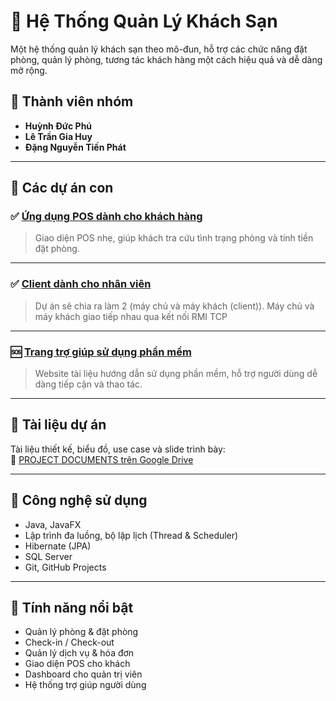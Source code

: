 # 🏨 Hệ Thống Quản Lý Khách Sạn

Một hệ thống quản lý khách sạn theo mô-đun, hỗ trợ các chức năng đặt phòng, quản lý phòng, tương tác khách hàng một cách hiệu quả và dễ dàng mở rộng.

## 👥 Thành viên nhóm

- **Huỳnh Đức Phú**  
- **Lê Trần Gia Huy**  
- **Đặng Nguyễn Tiến Phát**

---

## 📂 Các dự án con

### ✅ [Ứng dụng POS dành cho khách hàng](https://github.com/HuyGia2210/Hotel-Management-Lite-Customer-Client)

> Giao diện POS nhẹ, giúp khách tra cứu tình trạng phòng và tính tiền đặt phòng.

---

### ✅ [Client dành cho nhân viên](https://github.com/HuyGia2210/Hotel-Management-Employee-Client)

> Dự án sẽ chia ra làm 2 (máy chủ và máy khách (client)). Máy chủ và máy khách giao tiếp nhau qua kết nối RMI TCP

---

### 🆘 [Trang trợ giúp sử dụng phần mềm](https://github.com/HuynhDucPhu2502/Hotel-Management-HelpCenter)

> Website tài liệu hướng dẫn sử dụng phần mềm, hỗ trợ người dùng dễ dàng tiếp cận và thao tác.

---

## 📄 Tài liệu dự án

Tài liệu thiết kế, biểu đồ, use case và slide trình bày:  
📁 [PROJECT DOCUMENTS trên Google Drive](https://drive.google.com/drive/folders/14GSVZlioaCOk0D4hKarIXj9FfbOm5C3d?usp=drive_link)

---

## 📌 Công nghệ sử dụng

- Java, JavaFX  
- Lập trình đa luồng, bộ lập lịch (Thread & Scheduler)  
- Hibernate (JPA)  
- SQL Server  
- Git, GitHub Projects  

---

## 🚀 Tính năng nổi bật

- Quản lý phòng & đặt phòng  
- Check-in / Check-out  
- Quản lý dịch vụ & hóa đơn  
- Giao diện POS cho khách  
- Dashboard cho quản trị viên  
- Hệ thống trợ giúp người dùng  

